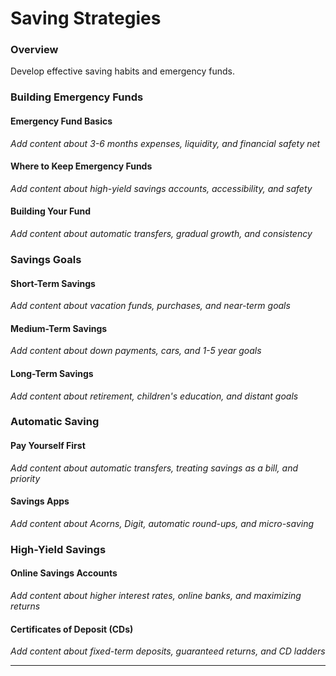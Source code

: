 # Saving Strategies

### Overview

Develop effective saving habits and emergency funds.

### Building Emergency Funds

#### Emergency Fund Basics
*Add content about 3-6 months expenses, liquidity, and financial safety net*

#### Where to Keep Emergency Funds
*Add content about high-yield savings accounts, accessibility, and safety*

#### Building Your Fund
*Add content about automatic transfers, gradual growth, and consistency*

### Savings Goals

#### Short-Term Savings
*Add content about vacation funds, purchases, and near-term goals*

#### Medium-Term Savings
*Add content about down payments, cars, and 1-5 year goals*

#### Long-Term Savings
*Add content about retirement, children's education, and distant goals*

### Automatic Saving

#### Pay Yourself First
*Add content about automatic transfers, treating savings as a bill, and priority*

#### Savings Apps
*Add content about Acorns, Digit, automatic round-ups, and micro-saving*

### High-Yield Savings

#### Online Savings Accounts
*Add content about higher interest rates, online banks, and maximizing returns*

#### Certificates of Deposit (CDs)
*Add content about fixed-term deposits, guaranteed returns, and CD ladders*

---
